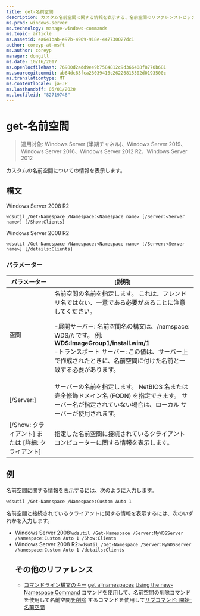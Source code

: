 ```yaml
---
title: get-名前空間
description: カスタム名前空間に関する情報を表示する、名前空間のリファレンストピックです。
ms.prod: windows-server
ms.technology: manage-windows-commands
ms.topic: article
ms.assetid: ea641bab-e97b-4909-918e-447730027dc1
author: coreyp-at-msft
ms.author: coreyp
manager: dongill
ms.date: 10/16/2017
ms.openlocfilehash: 76980d2add9ee9b7584812c9d366408f8770b681
ms.sourcegitcommit: ab64dc83fca28039416c26226815502d0193500c
ms.translationtype: MT
ms.contentlocale: ja-JP
ms.lasthandoff: 05/01/2020
ms.locfileid: "82719748"
---
```

# <a name="get-namespace"></a>get-名前空間

> 適用対象: Windows Server (半期チャネル)、Windows Server 2019、Windows Server 2016、Windows Server 2012 R2、Windows Server 2012

カスタムの名前空間についての情報を表示します。

## <a name="syntax"></a>構文
Windows Server 2008 R2
```
wdsutil /Get-Namespace /Namespace:<Namespace name> [/Server:<Server name>] [/Show:Clients]
```
Windows Server 2008 R2
```
wdsutil /Get-Namespace /Namespace:<Namespace name> [/Server:<Server name>] [/details:Clients]
```
### <a name="parameters"></a>パラメーター

|               パラメーター               |                                                                                                                                                                                         [説明]                                                                                                                                                                                          |
|---------------------------------------|----------------------------------------------------------------------------------------------------------------------------------------------------------------------------------------------------------------------------------------------------------------------------------------------------------------------------------------------------------------------------------------------|
|      空間<Namespace name>      | 名前空間の名前を指定します。 これは、フレンドリ名ではない、一意である必要があることに注意してください。<p>-展開サーバー: 名前空間名の構文は、/namspace: WDS<ImageGroup>/<ImageName>/<Index>: です。 例: **WDS:ImageGroup1/install.wim/1**<br />-トランスポート サーバー: この値は、サーバー上で作成されたときに、名前空間に付けた名前と一致する必要があります。 |
|        [/Server:<Server name>]        |                                                                                                             サーバーの名前を指定します。 NetBIOS 名または完全修飾ドメイン名 (FQDN) を指定できます。 サーバー名が指定されていない場合は、ローカル サーバーが使用されます。                                                                                                              |
| [/Show: クライアント] または [詳細: クライアント] |                                                                                                                                                  指定した名前空間に接続されているクライアント コンピューターに関する情報を表示します。                                                                                                                                                  |

## <a name="examples"></a>例
名前空間に関する情報を表示するには、次のように入力します。
```
wdsutil /Get-Namespace /Namespace:Custom Auto 1
```
名前空間と接続されているクライアントに関する情報を表示するには、次のいずれかを入力します。
- Windows Server 2008:`wdsutil /Get-Namespace /Server:MyWDSServer /Namespace:Custom Auto 1 /Show:Clients`
- Windows Server 2008 R2:`wdsutil /Get-Namespace /Server:MyWDSServer /Namespace:Custom Auto 1 /details:Clients`
  ## <a name="additional-references"></a>その他のリファレンス
  - [コマンドライン構文のキー](command-line-syntax-key.md)
  [get allnamespaces](using-the-get-allnamespaces-command.md)
  [Using the new-Namespace Command](using-the-new-namespace-command.md)
  コマンドを使用して、名前空間の削除コマンドを使用して名前空間[を削除](using-the-remove-namespace-command.md)
  するコマンドを使用して[サブコマンド: 開始-名前空間](subcommand-start-namespace.md)
